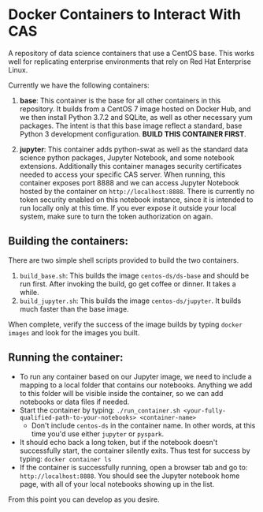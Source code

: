 Docker Containers to Interact With CAS
======================================

A repository of data science containers that use a CentOS base. This works well for replicating enterprise environments that rely on Red Hat Enterprise Linux.

Currently we have the following containers:
1. __base__: This container is the base for all other containers in this repository. It builds from a CentOS 7 image hosted on Docker Hub, and we then install Python 3.7.2 and SQLite, as well as other necessary yum packages. The intent is that this base image reflect a standard, base Python 3 development configuration. **BUILD THIS CONTAINER FIRST**.

2. __jupyter__:  This container adds python-swat as well as the standard data science python packages, Jupyter Notebook, and some notebook extensions. Additionally this container manages security certificates needed to access your specific CAS server. When running, this container exposes port 8888 and we can access Jupyter Notebook hosted by the container on `http://localhost:8888`. There is currently no token security enabled on this notebook instance, since it is intended to run locally only at this time. If you ever expose it outside your local system, make sure to turn the token authorization on again.


Building the containers:
------------------------

There are two simple shell scripts provided to build the two containers.

1. `build_base.sh`: This builds the image `centos-ds/ds-base` and should be run first. After invoking the build, go get coffee or dinner. It takes a while.
2. `build_jupyter.sh`: This builds the image `centos-ds/jupyter`. It builds much faster than the base image.

When complete, verify the success of the image builds by typing `docker images` and look for the images you built.

Running the container:
------------------------------
* To run any container based on our Jupyter image, we need to include a mapping to a local folder that contains our notebooks. Anything we add to this folder will be visible inside the container, so we can add notebooks or data files if needed.
* Start the container by typing: `./run_container.sh <your-fully-qualified-path-to-your-notebooks> <container-name>`
    * Don't include `centos-ds` in the container name. In other words, at this time you'd use either `jupyter` or `pyspark`.
* It should echo back a long token, but if the notebook doesn't successfully start, the container silently exits. Thus test for success by typing: `docker container ls`
* If the container is successfully running, open a browser tab and go to: `http://localhost:8888`. You should see the Jupyter notebook home page, with all of your local notebooks showing up in the list.

From this point you can develop as you desire.
